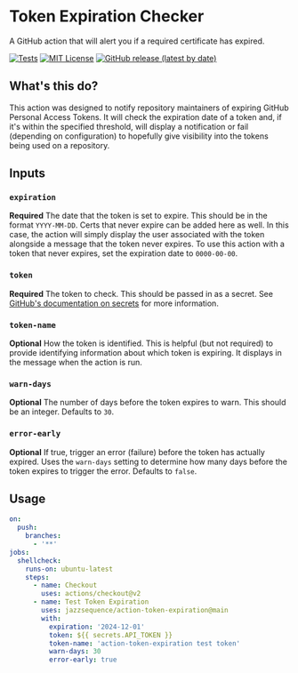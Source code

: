 # Token Expiration Checker
A GitHub action that will alert you if a required certificate has expired.

[![Tests](https://github.com/jazzsequence/action-token-expiration/actions/workflows/test.yml/badge.svg)](https://github.com/jazzsequence/action-token-expiration/actions/workflows/test.yml)
[![MIT License](https://img.shields.io/github/license/jazzsequence/action-token-expiration)](https://github.com/jazzsequence/action-token-expiration/blob/main/LICENSE) 
[![GitHub release (latest by date)](https://img.shields.io/github/v/release/jazzsequence/action-token-expiration)](https://github.com/jazzsequence/action-token-expiration/releases)

## What's this do?

This action was designed to notify repository maintainers of expiring GitHub Personal Access Tokens. It will check the expiration date of a token and, if it's within the specified threshold, will display a notification or fail (depending on configuration) to hopefully give visibility into the tokens being used on a repository.

## Inputs
### `expiration`
**Required** The date that the token is set to expire. This should be in the format `YYYY-MM-DD`. Certs that never expire can be added here as well. In this case, the action will simply display the user associated with the token alongside a message that the token never expires. To use this action with a token that never expires, set the expiration date to `0000-00-00`.
### `token`
**Required** The token to check. This should be passed in as a secret. See [GitHub's documentation on secrets](https://docs.github.com/en/actions/reference/encrypted-secrets) for more information.
### `token-name`
**Optional** How the token is identified. This is helpful (but not required) to provide identifying information about which token is expiring. It displays in the message when the action is run.
### `warn-days`
**Optional** The number of days before the token expires to warn. This should be an integer. Defaults to `30`.
### `error-early`
**Optional** If true, trigger an error (failure) before the token has actually expired. Uses the `warn-days` setting to determine how many days before the token expires to trigger the error. Defaults to `false`.

## Usage

```yaml
on:
  push:
    branches:
      - '**'
jobs:
  shellcheck:
    runs-on: ubuntu-latest
    steps:
      - name: Checkout
        uses: actions/checkout@v2
      - name: Test Token Expiration
        uses: jazzsequence/action-token-expiration@main
        with:
          expiration: '2024-12-01'
          token: ${{ secrets.API_TOKEN }}
          token-name: 'action-token-expiration test token'
          warn-days: 30
          error-early: true
```